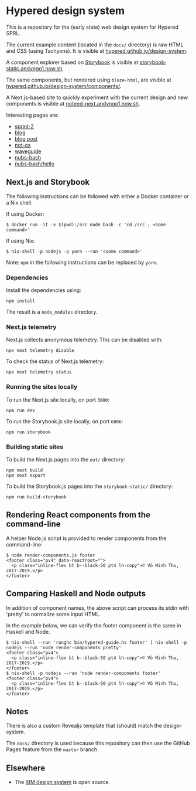 # Hypered design system

This is a repository for the (early state) web design system for Hypered SPRL.

The current example content (located in the `docs/` directory) is raw HTML and
CSS (using Tachyons). It is visible at
[hypered.github.io/design-system](https://hypered.github.io/design-system/).

A component explorer based on [Storybook](https://storybook.js.org/) is visible
at
[storybook-static.andyngo1.now.sh](https://storybook-static.andyngo1.now.sh/).

The same components, but rendered using `blaze-html`, are visible at
[hypered.github.io/design-system/components/](https://hypered.github.io/design-system/components/).

A Next.js-based site to quickly experiment with the current design and new
components is visible at
[noteed-next.andyngo1.now.sh](https://noteed-next.andyngo1.now.sh/).

Interesting pages are:

- [sprint-2](https://noteed-next.andyngo1.now.sh/sprint-2)
- [blog](https://noteed-next.andyngo1.now.sh/blog)
- [blog post](https://noteed-next.andyngo1.now.sh/blog/starting-with-nixops-1)
- [not-os](https://noteed-next.andyngo1.now.sh/projects/not-os)
- [waveguide](https://noteed-next.andyngo1.now.sh/projects/waveguide)
- [nubs-bash](https://noteed-next.andyngo1.now.sh/nubs-bash)
- [nubs-bash/hello](https://noteed-next.andyngo1.now.sh/nubs-bash/hello)


## Next.js and Storybook

The following instructions can be followed with either a Docker container or a
Nix shell.

If using Docker:

```
$ docker run -it -v $(pwd):/src node bash -c 'cd /src ; <some command>'
```

If using Nix:

```
$ nix-shell -p nodejs -p yarn --run '<some command>'
```

Note: `npm` in the following instructions can be replaced by `yarn`.


### Dependencies

Install the dependencies using:

```
npm install
```

The result is a `node_modules` directory.


### Next.js telemetry

Next.js collects anonymous telemetry. This can be disabled with:

```
npx next telemetry disable
```

To check the status of Next.js telemetry:

```
npx next telemetry status
```


### Running the sites locally

To run the Next.js site locally, on port `3000`:

```
npm run dev
```

To run the Storybook.js site locally, on port `6006`:

```
npm run storybook
```


### Building static sites

To build the Next.js pages into the `out/` directory:

```
npm next build
npm next export
```

To build the Storybook.js pages into the `storybook-static/` directory:

```
npm run build-storybook
```


## Rendering React components from the command-line

A helper Node.js script is provided to render components from the command-line:

```
$ node render-components.js footer
<footer class="pv4" data-reactroot="">
  <p class="inline-flex bt b--black-50 pt4 lh-copy">© Võ Minh Thu, 2017-2019.</p>
</footer>
```


## Comparing Haskell and Node outputs

In addition of component names, the above script can process its stdin with
'pretty' to normalize some input HTML.

In the example below, we can verify the footer component is the same in Haskell
and Node.

```
$ nix-shell --run 'runghc bin/hypered-guide.hs footer' | nix-shell -p nodejs --run 'node render-components pretty'
<footer class="pv4">
  <p class="inline-flex bt b--black-50 pt4 lh-copy">© Võ Minh Thu, 2017-2019.</p>
</footer>
$ nix-shell -p nodejs --run 'node render-components footer'
<footer class="pv4">
  <p class="inline-flex bt b--black-50 pt4 lh-copy">© Võ Minh Thu, 2017-2019.</p>
</footer>
```


## Notes

There is also a custom Revealjs template that (should) match the design-system.

The `docs/` directory is used because this repository can then use the GitHub
Pages feature from the `master` branch.


## Elsewhere

- The [IBM design system](https://www.carbondesignsystem.com/) is open source.
